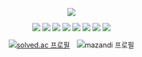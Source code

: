 <!-- header -->
<p align='center'>
  <img src="https://capsule-render.vercel.app/api?type=waving&color=e1f5fe&height=200&text=°｡˚·🐟&fontColor=ffffff&animation=twinkling&section=header&fontAlignY=36&fontSize=40"/>
</p>





<p align="center">
  <img src="https://img.shields.io/badge/C-00599C?style=flat&logo=c&logoColor=white"/>
  <img src="https://img.shields.io/badge/C++-00599C?style=flat&logo=c%2B%2B&logoColor=white"/>
  <img src="https://img.shields.io/badge/Java-007396?style=flat&logo=java&logoColor=white"/>
  <img src="https://img.shields.io/badge/Python-3776AB?style=flat&logo=python&logoColor=white"/>
  <img src="https://img.shields.io/badge/Spring-6DB33F?style=flat&logo=spring&logoColor=white"/>
  <img src="https://img.shields.io/badge/MySQL-4479A1?style=flat&logo=mysql&logoColor=white"/>
  <img src="https://img.shields.io/badge/Linux-FCC624?style=flat&logo=linux&logoColor=black"/>
  <img src="https://img.shields.io/badge/Windows-0078D6?style=flat&logo=windows&logoColor=white"/>
</p>



<div align="center">

  <a href="https://solved.ac/s90d221" style="display: inline-block; margin-right: 10px;">
    <img src="http://mazassumnida.wtf/api/v2/generate_badge?boj=s90d221" alt="solved.ac 프로필"/>
  </a>

  <img src="http://mazandi.herokuapp.com/api?handle=s90d221&theme=warm" alt="mazandi 프로필" style="display: inline-block;"/>

</div>



